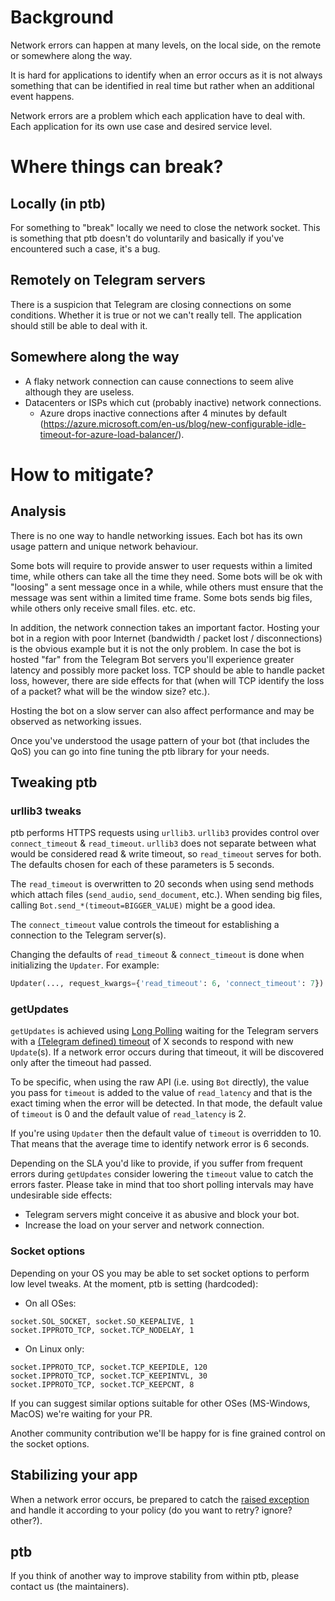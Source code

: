 # Background
Network errors can happen at many levels, on the local side, on the remote or somewhere along the way.

It is hard for applications to identify when an error occurs as it is not always something that can be identified in real time but rather when an additional event happens.

Network errors are a problem which each application have to deal with. Each application for its own use case and desired service level. 

# Where things can break?
## Locally (in ptb)
For something to "break" locally we need to close the network socket. This is something that ptb doesn't do voluntarily and basically if you've encountered such a case, it's a bug.

## Remotely on Telegram servers
There is a suspicion that Telegram are closing connections on some conditions. Whether it is true or not we can't really tell. The application should still be able to deal with it.

## Somewhere along the way
* A flaky network connection can cause connections to seem alive although they are useless.
* Datacenters or ISPs which cut (probably inactive) network connections.
  * Azure drops inactive connections after 4 minutes by default (https://azure.microsoft.com/en-us/blog/new-configurable-idle-timeout-for-azure-load-balancer/).

# How to mitigate?

## Analysis
There is no one way to handle networking issues. Each bot has its own usage pattern and unique network behaviour.

Some bots will require to provide answer to user requests within a limited time, while others can take all the time they need. Some bots will be ok with "loosing" a sent message once in a while, while others must ensure that the message was sent within a limited time frame. Some bots sends big files, while others only receive small files. etc. etc.

In addition, the network connection takes an important factor. Hosting your bot in a region with poor Internet (bandwidth / packet lost / disconnections) is the obvious example but it is not the only problem. In case the bot is hosted "far" from the Telegram Bot servers you'll experience greater latency and possibly more packet loss. TCP should be able to handle packet loss, however, there are side effects for that (when will TCP identify the loss of a packet? what will be the window size? etc.).

Hosting the bot on a slow server can also affect performance and may be observed as networking issues.

Once you've understood the usage pattern of your bot (that includes the QoS) you can go into fine tuning the ptb library for your needs.

## Tweaking ptb
### urllib3 tweaks
ptb performs HTTPS requests using `urllib3`. `urllib3` provides control over `connect_timeout` & `read_timeout`. `urllib3` does not separate between what would be considered read & write timeout, so `read_timeout` serves for both. The defaults chosen for each of these parameters is 5 seconds.

The `read_timeout` is overwritten to 20 seconds when using send methods which attach files (`send_audio`, `send_document`, etc.).
When sending big files, calling `Bot.send_*(timeout=BIGGER_VALUE)` might be a good idea.

The `connect_timeout` value controls the timeout for establishing a connection to the Telegram server(s).

Changing the defaults of `read_timeout` & `connect_timeout` is done when initializing the `Updater`. For example:
```python
Updater(..., request_kwargs={'read_timeout': 6, 'connect_timeout': 7})
```

### getUpdates
`getUpdates` is achieved using [Long Polling](https://en.wikipedia.org/wiki/Push_technology#Long_polling) waiting for the Telegram servers with a [(Telegram defined) timeout](https://core.telegram.org/bots/api#getupdates) of X seconds to respond with new `Update`(s). If a network error occurs during that timeout, it will be discovered only after the timeout had passed.

To be specific, when using the raw API (i.e. using `Bot` directly), the value you pass for `timeout` is added to the value of `read_latency` and that is the exact timing when the error will be detected. In that mode, the default value of `timeout` is 0 and the default value of `read_latency` is 2.

If you're using `Updater` then the default value of `timeout` is overridden to 10. That means that the average time to identify network error is 6 seconds. 

Depending on the SLA you'd like to provide, if you suffer from frequent errors during `getUpdates` consider lowering the `timeout` value to catch the errors faster. Please take in mind that too short polling intervals may have undesirable side effects:
* Telegram servers might conceive it as abusive and block your bot.
* Increase the load on your server and network connection.

### Socket options
Depending on your OS you may be able to set socket options to perform low level tweaks.
At the moment, ptb is setting (hardcoded):
* On all OSes:
```
socket.SOL_SOCKET, socket.SO_KEEPALIVE, 1
socket.IPPROTO_TCP, socket.TCP_NODELAY, 1
```

* On Linux only:
```
socket.IPPROTO_TCP, socket.TCP_KEEPIDLE, 120
socket.IPPROTO_TCP, socket.TCP_KEEPINTVL, 30
socket.IPPROTO_TCP, socket.TCP_KEEPCNT, 8
```

If you can suggest similar options suitable for other OSes (MS-Windows, MacOS) we're waiting for your PR.

Another community contribution we'll be happy for is fine grained control on the socket options.

## Stabilizing your app
When a network error occurs, be prepared to catch the [raised exception](https://python-telegram-bot.readthedocs.io/en/stable/telegram.error.html) and handle it according to your policy (do you want to retry? ignore? other?).

## ptb
If you think of another way to improve stability from within ptb, please contact us (the maintainers).